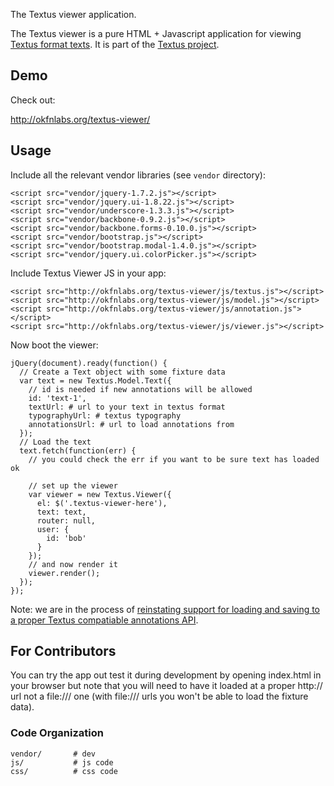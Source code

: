 The Textus viewer application.

The Textus viewer is a pure HTML + Javascript application for viewing [Textus
format texts][format]. It is part of the [Textus project][textus].

[textus]: http://okfnlabs.org/textus/
[format]: http://okfnlabs.org/textus/doc/textus-format.html

## Demo

Check out:

<http://okfnlabs.org/textus-viewer/>

## Usage

Include all the relevant vendor libraries (see `vendor` directory):

```
<script src="vendor/jquery-1.7.2.js"></script>
<script src="vendor/jquery.ui-1.8.22.js"></script>
<script src="vendor/underscore-1.3.3.js"></script>
<script src="vendor/backbone-0.9.2.js"></script>
<script src="vendor/backbone.forms-0.10.0.js"></script>
<script src="vendor/bootstrap.js"></script>
<script src="vendor/bootstrap.modal-1.4.0.js"></script>
<script src="vendor/jquery.ui.colorPicker.js"></script>
```

Include Textus Viewer JS in your app:

```
<script src="http://okfnlabs.org/textus-viewer/js/textus.js"></script>
<script src="http://okfnlabs.org/textus-viewer/js/model.js"></script>
<script src="http://okfnlabs.org/textus-viewer/js/annotation.js"></script>
<script src="http://okfnlabs.org/textus-viewer/js/viewer.js"></script>
```

Now boot the viewer:

```
jQuery(document).ready(function() {
  // Create a Text object with some fixture data
  var text = new Textus.Model.Text({
    // id is needed if new annotations will be allowed
    id: 'text-1',
    textUrl: # url to your text in textus format
    typographyUrl: # textus typography
    annotationsUrl: # url to load annotations from
  });
  // Load the text
  text.fetch(function(err) {
    // you could check the err if you want to be sure text has loaded ok

    // set up the viewer
    var viewer = new Textus.Viewer({
      el: $('.textus-viewer-here'),
      text: text,
      router: null,
      user: {
        id: 'bob'
      }
    });
    // and now render it
    viewer.render();
  });
});
```

Note: we are in the process of [reinstating support for loading and saving to a
proper Textus compatiable annotations API][ann-issue].

[ann-issue]: https://github.com/okfn/textus-viewer/issues/8

## For Contributors

You can try the app out test it during development by opening index.html in
your browser but note that you will need to have it loaded at a proper http://
url not a file:/// one (with file:/// urls you won't be able to load the
fixture data).

### Code Organization

```
vendor/       # dev
js/           # js code
css/          # css code 
```


